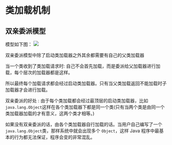 # 类加载机制

## 双亲委派模型

模型如下图：
![](https://ws3.sinaimg.cn/large/006tNc79ly1fmjwua3iv4j30ic0f0mxq.jpg)

双亲委派模型中除了启动类加载器之外其余都需要有自己的父类加载器

当一个类收到了类加载请求时: 自己不会首先加载，而是委派给父加载器进行加载，每个层次的加载器都是这样。

所以最终每个加载请求都会经过启动类加载器。只有当父类加载返回不能加载时子加载器才会进行加载。

双亲委派的好处 : 由于每个类加载都会经过最顶层的启动类加载器，比如 `java.lang.Object`这样在各个类加载器下都是同一个类(只有当两个类是由同一个类加载器加载的才有意义，这两个类才相等。)

如果没有双亲委派的话，由各个类加载器自行加载的话。当用户自己编写了一个 `java.lang.Object`类，那样系统中就会出现多个 `Object`，这样 Java 程序中最基本的行为都无法保证，程序会变的非常混乱。